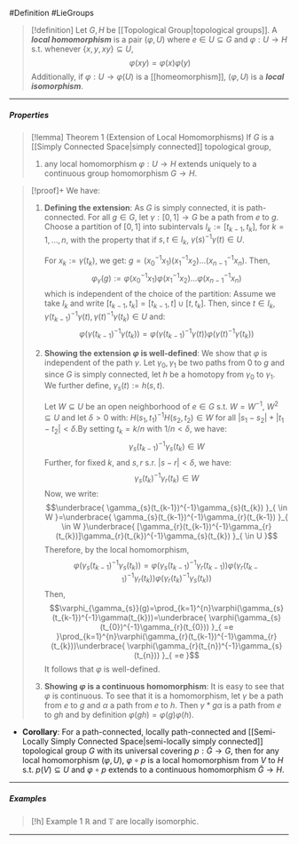#Definition #LieGroups 

> [!definition]
> Let $G,H$ be [[Topological Group|topological groups]]. A ***local homomorphism*** is a pair $(\varphi,U)$ where $e\in U\subseteq G$ and $\varphi:U\to H$ s.t. whenever $\{ x,y,xy \}\subseteq U$, $$\varphi(xy)=\varphi(x)\varphi(y)$$
> Additionally, if $\varphi:U\to\varphi(U)$ is a [[homeomorphism]], $(\varphi,U)$ is a ***local isomorphism***.
---
##### Properties
> [!lemma] Theorem 1 (Extension of Local Homomorphisms)
> If $G$ is a [[Simply Connected Space|simply connected]] topological group, 
> 1. any local homomorphism $\varphi:U\to H$ extends uniquely to a continuous group homomorphism $G\to H$.

> [!proof]+
> We have:
> 1. **Defining the extension**:
>    As $G$ is simply connected, it is path-connected. For all $g\in G$, let $\gamma:[0,1]\to G$ be a path from $e$ to $g$. Choose a partition of $[0,1]$ into subintervals $I_{k}:=[t_{k-1},t_{k}]$, for $k=1,\dots,n$, with the property that if $s,t\in I_{k}$, $\gamma(s)^{-1}\gamma(t)\in U$.
>    
>    For $x_{k}:=\gamma(t_{k})$, we get: $g=(x_{0}^{-1}x_{1})(x_{1}^{-1}x_{2})\dots(x_{n-1}^{-1}x_{n})$. Then, $$\varphi_{\gamma}(g):=\varphi(x_{0}^{-1}x_{1})\varphi(x_{1}^{-1}x_{2})\dots\varphi(x_{n-1}^{-1}x_{n})$$which is independent of the choice of the partition: Assume we take $I_{k}$ and write $[t_{k-1},t_{k}]=[t_{k-1},t]\cup[t,t_{k}]$. Then, since $t\in I_{k}$, $\gamma (t_{k-1})^{-1}\gamma(t),\gamma(t)^{-1}\gamma(t_{k})\in U$ and: $$\varphi(\gamma(t_{k-1})^{-1}\gamma(t_{k}))=\varphi(\gamma(t_{k-1})^{-1}\gamma(t))\varphi(\gamma(t)^{-1}\gamma(t_{k}))$$
> 2. **Showing the extension $\varphi$ is well-defined**:
>    We show that $\varphi$ is independent of the path $\gamma$. Let $\gamma_{0},\gamma_{1}$ be two paths from $0$ to $g$ and since $G$ is simply connected, let $h$ be a homotopy from $\gamma_{0}$ to $\gamma_{1}$. We further define, $\gamma_{s}(t):=h(s,t)$. 
>    
>    Let $W\subseteq U$ be an open neighborhood of $e\in G$ s.t. $W=W^{-1}$, $W^2\subseteq U$ and let $\delta>0$ with: $H(s_{1},t_{1})^{-1}H(s_{2},t_{2})\in W$ for all $\left| s_{1}-s_{2} \right|+\left| t_{1}-t_{2} \right|<\delta$.By setting $t_{k}=k /n$ with $1 /n<\delta$, we have: $$\gamma_{s}(t_{k-1})^{-1}\gamma_{s}(t_{k})\in W$$Further, for fixed $k$, and $s,r$ s.r. $\left| s-r \right|<\delta$, we have: $$\gamma_{s}(t_{k})^{-1}\gamma_{r}(t_{k})\in W$$Now, we write: $$\underbrace{ \gamma_{s}(t_{k-1})^{-1}\gamma_{s}(t_{k}) }_{ \in W }=\underbrace{ \gamma_{s}(t_{k-1})^{-1}\gamma_{r}(t_{k-1}) }_{ \in W }\underbrace{ [\gamma_{r}(t_{k-1})^{-1}\gamma_{r}(t_{k})]\gamma_{r}(t_{k})^{-1}\gamma_{s}(t_{k}) }_{ \in U }$$Therefore, by the local homomorphism, $$\varphi( \gamma_{s}(t_{k-1})^{-1}\gamma_{s}(t_{k}) )= \varphi(\gamma_{s}(t_{k-1})^{-1}\gamma_{r}(t_{k-1}))\varphi(\gamma_{r}(t_{k-1})^{-1}\gamma_{r}(t_{k}))\varphi(\gamma_{r}(t_{k})^{-1}\gamma_{s}(t_{k}))$$Then, $$\varphi_{\gamma_{s}}(g)=\prod_{k=1}^{n}\varphi(\gamma_{s}(t_{k-1})^{-1}\gamma(t_{k}))=\underbrace{ \varphi(\gamma_{s}(t_{0})^{-1}\gamma_{r}(t_{0})) }_{ =e }\prod_{k=1}^{n}\varphi(\gamma_{r}(t_{k-1})^{-1}\gamma_{r}(t_{k}))\underbrace{ \varphi(\gamma_{r}(t_{n})^{-1}\gamma_{s}(t_{n})) }_{ =e }$$It follows that $\varphi$ is well-defined.
>  3. **Showing $\varphi$ is a continuous homomorphism**:
>     It is easy to see that $\varphi$ is continuous. To see that it is a homomorphism, let $\gamma$ be a path from $e$ to $g$ and $\alpha$ a path from $e$ to $h$. Then $\gamma*g\alpha$ is a path from $e$ to $gh$ and by definition $\varphi(gh)=\varphi(g)\varphi(h)$.
- **Corollary**: For a path-connected, locally path-connected and [[Semi-Locally Simply Connected Space|semi-locally simply connected]] topological group $G$ with its universal covering $p:\tilde{G} \to G$, then for any local homomorphism $(\varphi,U)$, $\varphi \circ p$ is a local homomorphism from $V$ to $H$ s.t. $p(V)\subseteq U$ and $\varphi \circ p$ extends to a continuous homomorphism $\tilde{G}\to H$.
---
##### Examples
> [!h] Example 1
> $\mathbb{R}$ and $\mathbb{T}$ are locally isomorphic.
---
